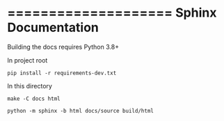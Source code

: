 ====================
Sphinx Documentation
====================

Building the docs requires Python 3.8+

In project root
```
pip install -r requirements-dev.txt
```

In this directory
```
make -C docs html
```

```
python -m sphinx -b html docs/source build/html
```

